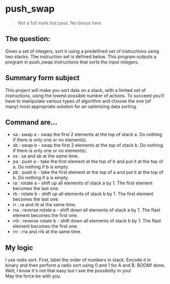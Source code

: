 # push_swap
> Not a full mark but pass. No bonus here
## The question:
Given a set of integers, sort it using a predefined set of instructions using two stacks. The instruction set is defined below. This program outputs a program in push_swap instructions that sorts the input integers.

## Summary form subject
This project will make you sort data on a stack, with a limited set of instructions, using the lowest possible number of actions. To succeed you'll have to manipulate various types of algorithm and choose the one (of many) most appropriate solution for an optimizing data sorting.

## Command are...

- sa : swap a - swap the first 2 elements at the top of stack a. Do nothing if there
is only one or no elements).
- sb : swap b - swap the first 2 elements at the top of stack b. Do nothing if there
is only one or no elements).
- ss : sa and sb at the same time.
- pa : push a - take the first element at the top of b and put it at the top of a. Do
nothing if b is empty.
- pb : push b - take the first element at the top of a and put it at the top of b. Do
nothing if a is empty.
- ra : rotate a - shift up all elements of stack a by 1. The first element becomes
the last one.
- rb : rotate b - shift up all elements of stack b by 1. The first element becomes
the last one.
- rr : ra and rb at the same time.
- rra : reverse rotate a - shift down all elements of stack a by 1. The flast element
becomes the first one.
- rrb : reverse rotate b - shift down all elements of stack b by 1. The flast element
becomes the first one.
- rrr : rra and rrb at the same time.

## My logic
I use redix sort. First, label the order of numbers in stack. Encode it in binary and then perform a radix sort using 0 and 1 for A and B. BOOM! done. <br>
Well, I know it's not that easy but I see the possibility in you! <br>
May the force be with you.
